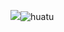 ![](huatu.png)![huatu](https://user-images.githubusercontent.com/82360305/115333270-f2456800-a1cb-11eb-97e9-93bf97397d45.png)
